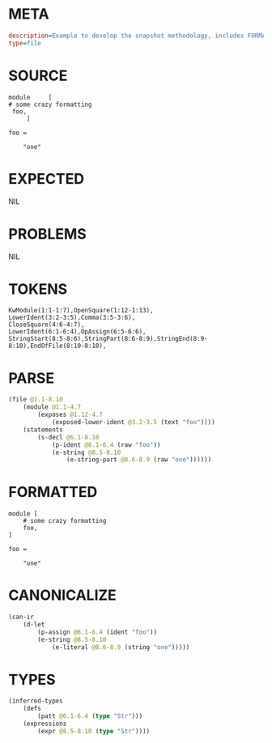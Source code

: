 # META
~~~ini
description=Example to develop the snapshot methodology, includes FORMATTED section
type=file
~~~
# SOURCE
~~~roc
module     [
# some crazy formatting
 foo,
     ]

foo =

    "one"
~~~
# EXPECTED
NIL
# PROBLEMS
NIL
# TOKENS
~~~zig
KwModule(1:1-1:7),OpenSquare(1:12-1:13),
LowerIdent(3:2-3:5),Comma(3:5-3:6),
CloseSquare(4:6-4:7),
LowerIdent(6:1-6:4),OpAssign(6:5-6:6),
StringStart(8:5-8:6),StringPart(8:6-8:9),StringEnd(8:9-8:10),EndOfFile(8:10-8:10),
~~~
# PARSE
~~~clojure
(file @1.1-8.10
	(module @1.1-4.7
		(exposes @1.12-4.7
			(exposed-lower-ident @3.2-3.5 (text "foo"))))
	(statements
		(s-decl @6.1-8.10
			(p-ident @6.1-6.4 (raw "foo"))
			(e-string @8.5-8.10
				(e-string-part @8.6-8.9 (raw "one"))))))
~~~
# FORMATTED
~~~roc
module [
	# some crazy formatting
	foo,
]

foo = 

	"one"
~~~
# CANONICALIZE
~~~clojure
(can-ir
	(d-let
		(p-assign @6.1-6.4 (ident "foo"))
		(e-string @8.5-8.10
			(e-literal @8.6-8.9 (string "one")))))
~~~
# TYPES
~~~clojure
(inferred-types
	(defs
		(patt @6.1-6.4 (type "Str")))
	(expressions
		(expr @8.5-8.10 (type "Str"))))
~~~
